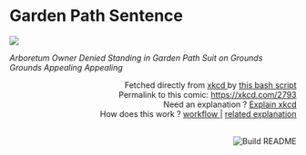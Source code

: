 # <b>Garden Path Sentence</b>

[![](https://imgs.xkcd.com/comics/garden_path_sentence.png)](https://xkcd.com/2793)

<i>Arboretum Owner Denied Standing in Garden Path Suit on Grounds Grounds Appealing Appealing</i>

<div align="right">
  Fetched directly from
  <a href="https://xkcd.com">
    xkcd
  </a>
  by
  <a href="https://github.com/Vanille-N/Vanille-N/blob/master/fetch">
    this bash script
  </a>
</div>
<div align="right">
  Permalink to this comic:
  <a href="https://xkcd.com/2793">
    https://xkcd.com/2793
  </a>
</div>
<div align="right">
  Need an explanation ?
  <a href="https://www.explainxkcd.com/wiki/index.php/2793">
    Explain xkcd
  </a>
</div>
<div align="right">
  How does this work ?
  <a href="https://github.com/Vanille-N/Vanille-N/blob/master/.github/workflows/build.yml">
    workflow
  </a>
  |
  <a href="https://simonwillison.net/2020/Jul/10/self-updating-profile-readme/">
    related explanation
  </a>
</div><br>

<a href="https://github.com/Vanille-N/Vanille-N/actions"><img src="https://github.com/Vanille-N/Vanille-N/workflows/Build%20README/badge.svg" align="right" alt="Build README"></a>
